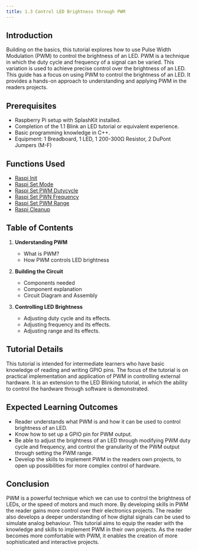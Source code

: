 ```yaml
---
title: 1.3 Control LED Brightness through PWM
---
```


## Introduction

Building on the basics, this tutorial explores how to use Pulse Width Modulation (PWM) to control
the brightness of an LED. PWM is a technique in which the duty cycle and frequency of a signal can
be varied. This variation is used to achieve precise control over the brightness of an LED. This
guide has a focus on using PWM to control the brightness of an LED. It provides a hands-on approach
to understanding and applying PWM in the readers projects.

## Prerequisites

- Raspberry Pi setup with SplashKit installed.
- Completion of the 1.1 Blink an LED tutorial or equivalent experience.
- Basic programming knowledge in C++.
- Equipment: 1 Breadboard, 1 LED, 1 200-300Ω Resistor, 2 DuPont Jumpers (M-F)

## Functions Used

- [Raspi Init](https://splashkit.io/api/raspberry/#raspi-init)
- [Raspi Set Mode](https://splashkit.io/api/raspberry/#raspi-set-mode)
- [Raspi Set PWM Dutycycle](https://splashkit.io/api/raspberry/#raspi-set-pwm-dutycycle)
- [Raspi Set PWN Frequency](https://splashkit.io/api/raspberry/#raspi-set-pwm-frequency)
- [Raspi Set PWM Range](https://splashkit.io/api/raspberry/#raspi-set-pwm-range)
- [Raspi Cleanup](https://splashkit.io/api/raspberry/#raspi-cleanup)

## Table of Contents

1. **Understanding PWM**

   - What is PWM?
   - How PWM controls LED brightness

2. **Building the Circuit**

   - Components needed
   - Component explanation
   - Circuit Diagram and Assembly

3. **Controlling LED Brightness**
   - Adjusting duty cycle and its effects.
   - Adjusting frequency and its effects.
   - Adjusting range and its effects.

## Tutorial Details

This tutorial is intended for intermediate learners who have basic knowledge of reading and writing
GPIO pins. The focus of the tutorial is on practical implementation and application of PWM in
controlling external hardware. It is an extension to the LED Blinking tutorial, in which the ability
to control the hardware through software is demonstrated.

## Expected Learning Outcomes

- Reader understands what PWM is and how it can be used to control brightness of an LED.
- Know how to set up a GPIO pin for PWM output.
- Be able to adjust the brightness of an LED through modifying PWM duty cycle and frequency, and
  control the granularity of the PWM output through setting the PWM range.
- Develop the skills to implement PWM in the readers own projects, to open up possibilities for more
  complex control of hardware.

## Conclusion

PWM is a powerful technique which we can use to control the brightness of LEDs, or the speed of
motors and much more. By developing skills in PWM the reader gains more control over their
electronics projects. The reader also develops a deeper understanding of how digital signals can be
used to simulate analog behaviour. This tutorial aims to equip the reader with the knowledge and
skills to implement PWM in their own projects. As the reader becomes more comfortable with PWM, it
enables the creation of more sophisticated and interactive projects.
